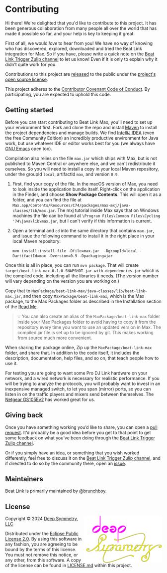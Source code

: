 # Contributing

Hi there! We're delighted that you'd like to contribute to this project.
It has been generous collaboration from many people all over the world
that has made it possible so far, and your help is key to keeping it
great.

First of all, we would *love* to hear from you! We have no way of
knowing who has discovered, explored, downloaded and tried the Beat
Link integration for Max. So if you have, please write a quick note on
the [Beat Link Trigger Zulip
channel](https://deep-symmetry.zulipchat.com/#narrow/stream/275322-beat-link-trigger)
to let us know! Even if it is only to explain why it didn’t
quite work for you.


Contributions to this project are [released][contributions-released]
to the public under the [project's open source license](LICENSE.md).

This project adheres to the
[Contributor Covenant Code of Conduct][covenant].
By participating, you are expected to uphold this code.

## Getting started

Before you can start contributing to Beat Link Max, you'll need to set
up your environment first. Fork and clone the repo and install
[Maven][maven] to install the project dependencies and manage builds.
We find [IntelliJ IDEA][idea] (even the free Community Edition) an
incredibly productive environment for Java work, but use whatever IDE
or editor works best for you (we always have [GNU Emacs][emacs] open
too).

Compilation also relies on the file `max.jar` which ships with Max,
but is not published to Maven Central or anywhere else, and we can't
redistribute it ourselves. So you will need to install a copy in your
local Maven repository, under the groupId `local`, artifactId
`max`, and version `0.9`.

1. First, find your copy of the file. In the macOS version of Max, you
   need to look inside the application bundle itself. Right-click on
   the application in the Finder, and choose **Show Package
   Contents**. This will open it as a folder, and you can find the
   file at
   `Max.app/Contents/Resources/C74/packages/max-mxj/java-classes/lib/max.jar`.
   The mxj tutorial inside Max says that on Windows machines the file
   can be found at `\Program Files\Common Files\Cycling
   '74\java\lib\max.jar`, but I can't verify if this information is
   current.

2. Open a terminal and `cd` into the same directory that contains
   `max.jar`, and issue the following command to install it in the
   right place in your local Maven repository:

       mvn install:install-file -Dfile=max.jar  -DgroupId=local -DartifactId=max -Dversion=0.9 -Dpackaging=jar

Once this is all in place, you can run `mvn package`. That will
create `target/beat-link-max-0.1.0-SNAPSHOT-jar-with-dependencies.jar`
which is the compiled code, including all the libraries it needs.
(The version number will vary depending on the version you are
working on.)

Copy that to `MaxPackage/beat-link-max/java-classes/lib/beat-link-max.jar`,
and then copy `MaxPackage/beat-link-max`, which is the Max package, to the Max
Packages folder as described in the Installation section of the
[Read Me](README.md#Installation).

> :bulb: You can also create an alias of the
> `MaxPackage/beat-link-max` folder inside your Max Packages folder to
> avoid having to copy it from the repository every time you want to
> use an updated version in Max. The compiled jar file is set up to be
> ignored by git. This makes working from source much more convenient.

When sharing the package online, Zip up the `MaxPackage/beat-link-max`
folder, and share that. In addition to the code itself, it includes the
description, documentation, help files, and so on, that teach people how
to use it.

For testing you are going to want some Pro DJ Link hardware on your
network, and a wired network is necessary for realistic performance.
If you will be trying to analyze the protocols, you will probably want
to invest in an inexpensive managed switch, to let you span (mirror)
ports, so you can listen in on the traffic players and mixers send
between themselves. The [Netgear GS105Ev2][switch] has worked great
for us.

## Giving back

Once you have something working you’d like to share, you can open a
[pull request][pulls]. It’d probably be a good idea before you get
to that point to get some feedback on what you’ve been doing through
the [Beat Link Trigger Zulip channel](https://deep-symmetry.zulipchat.com/#narrow/stream/275322-beat-link-trigger).

Or if you simply have an idea, or something that you wish worked
differently, feel free to discuss it on the [Beat Link Trigger Zulip
channel](https://deep-symmetry.zulipchat.com/#narrow/stream/275322-beat-link-trigger),
and if directed to do so by the community there, open an
[issue][issues].

## Maintainers

Beat Link is primarily maintained by [@brunchboy][brunchboy].

## License

<a href="https://deepsymmetry.org"><img align="right" alt="Deep Symmetry"
 src="assets/DS-logo-github.png" width="250" height="150"></a>

Copyright © 2024 [Deep Symmetry, LLC](http://deepsymmetry.org)

Distributed under the [Eclipse Public License
2.0](https://opensource.org/licenses/EPL-2.0). By using this software
in any fashion, you are agreeing to be bound by the terms of this
license. You must not remove this notice, or any other, from this
software. A copy of the license can be found in
[LICENSE.md](LICENSE.md) within this project.


[contributions-released]: https://help.github.com/articles/github-terms-of-service/#6-contributions-under-repository-license
[covenant]: http://contributor-covenant.org/
[maven]: https://maven.apache.org
[idea]: https://www.jetbrains.com/idea/
[emacs]: https://www.gnu.org/software/emacs/
[switch]: https://smile.amazon.com/gp/product/B00HGLVZLY/
[pulls]: https://github.com/Deep-Symmetry/beat-link/pulls
[issues]: https://github.com/Deep-Symmetry/beat-link/issues
[brunchboy]: https://github.com/brunchboy
